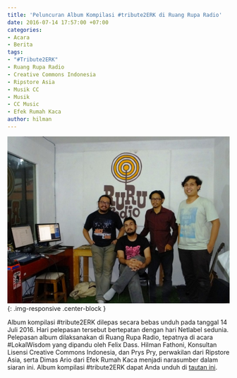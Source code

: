 ```yaml
---
title: 'Peluncuran Album Kompilasi #tribute2ERK di Ruang Rupa Radio'
date: 2016-07-14 17:57:00 +07:00
categories:
- Acara
- Berita
tags:
- "#Tribute2ERK"
- Ruang Rupa Radio
- Creative Commons Indonesia
- Ripstore Asia
- Musik CC
- Musik
- CC Music
- Efek Rumah Kaca
author: hilman
---
```


![Peluncuran_Album_Kompilasi_Tribute2ERK_di_Ruang-Rupa_Radio_CCID-16_14072016-1024x768.jpg](/uploads/Peluncuran_Album_Kompilasi_Tribute2ERK_di_Ruang-Rupa_Radio_CCID-16_14072016-1024x768.jpg){: .img-responsive .center-block }

Album kompilasi #tribute2ERK dilepas secara bebas unduh pada tanggal 14 Juli 2016. Hari pelepasan tersebut bertepatan dengan hari Netlabel sedunia. Pelepasan album dilaksanakan di Ruang Rupa Radio, tepatnya di acara #LokalWisdom yang dipandu oleh Felix Dass. Hilman Fathoni, Konsultan Lisensi Creative Commons Indonesia, dan Prys Pry, perwakilan dari Ripstore Asia, serta Dimas Ario dari Efek Rumah Kaca menjadi narasumber dalam siaran ini. Album kompilasi #tribute2ERK dapat Anda unduh di [tautan ini](https://www.ripstore.asia/tribute2erk).